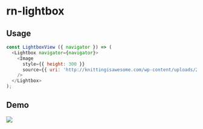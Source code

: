 # rn-lightbox

## Usage

```js
const LightboxView ({ navigator }) => (
  <Lightbox navigator={navigator}>
    <Image
      style={{ height: 300 }}
      source={{ uri: 'http://knittingisawesome.com/wp-content/uploads/2012/12/cat-wearing-a-reindeer-hat1.jpg' }}
    />
  </Lightbox>
);
```


## Demo 

![](https://cloud.githubusercontent.com/assets/378279/9074360/16eac5d6-3b09-11e5-90af-a69980e9f4be.gif)